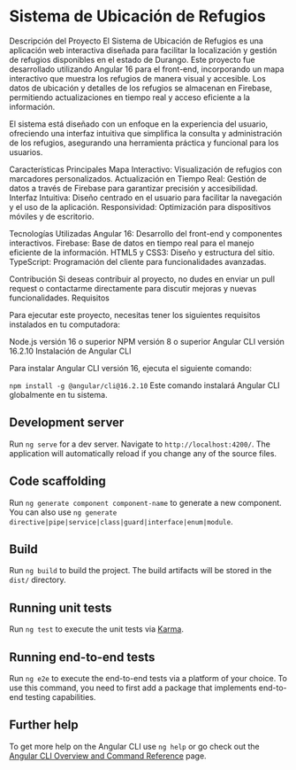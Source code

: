 # Sistema de Ubicación de Refugios

Descripción del Proyecto
El Sistema de Ubicación de Refugios es una aplicación web interactiva diseñada para facilitar la localización y gestión de refugios disponibles en el estado de Durango. Este proyecto fue desarrollado utilizando Angular 16 para el front-end, incorporando un mapa interactivo que muestra los refugios de manera visual y accesible. Los datos de ubicación y detalles de los refugios se almacenan en Firebase, permitiendo actualizaciones en tiempo real y acceso eficiente a la información.

El sistema está diseñado con un enfoque en la experiencia del usuario, ofreciendo una interfaz intuitiva que simplifica la consulta y administración de los refugios, asegurando una herramienta práctica y funcional para los usuarios.

Características Principales
Mapa Interactivo: Visualización de refugios con marcadores personalizados.
Actualización en Tiempo Real: Gestión de datos a través de Firebase para garantizar precisión y accesibilidad.
Interfaz Intuitiva: Diseño centrado en el usuario para facilitar la navegación y el uso de la aplicación.
Responsividad: Optimización para dispositivos móviles y de escritorio.

Tecnologías Utilizadas
Angular 16: Desarrollo del front-end y componentes interactivos.
Firebase: Base de datos en tiempo real para el manejo eficiente de la información.
HTML5 y CSS3: Diseño y estructura del sitio.
TypeScript: Programación del cliente para funcionalidades avanzadas.

Contribución
Si deseas contribuir al proyecto, no dudes en enviar un pull request o contactarme directamente para discutir mejoras y nuevas funcionalidades.
Requisitos

Para ejecutar este proyecto, necesitas tener los siguientes requisitos instalados en tu computadora:

Node.js versión 16 o superior
NPM versión 8 o superior
Angular CLI versión 16.2.10
Instalación de Angular CLI

Para instalar Angular CLI versión 16, ejecuta el siguiente comando:

`npm install -g @angular/cli@16.2.10`
Este comando instalará Angular CLI globalmente en tu sistema.

## Development server

Run `ng serve` for a dev server. Navigate to `http://localhost:4200/`. The application will automatically reload if you change any of the source files.

## Code scaffolding

Run `ng generate component component-name` to generate a new component. You can also use `ng generate directive|pipe|service|class|guard|interface|enum|module`.

## Build

Run `ng build` to build the project. The build artifacts will be stored in the `dist/` directory.

## Running unit tests

Run `ng test` to execute the unit tests via [Karma](https://karma-runner.github.io).

## Running end-to-end tests

Run `ng e2e` to execute the end-to-end tests via a platform of your choice. To use this command, you need to first add a package that implements end-to-end testing capabilities.

## Further help

To get more help on the Angular CLI use `ng help` or go check out the [Angular CLI Overview and Command Reference](https://angular.io/cli) page.
